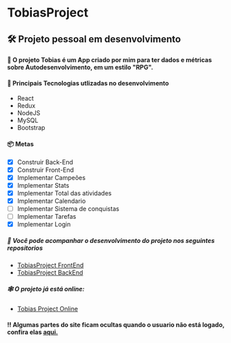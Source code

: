 # TobiasProject
## 🛠️ Projeto pessoal em desenvolvimento

#### 🖖 O projeto Tobias é um App criado por mim para ter dados e métricas sobre Autodesenvolvimento, em um estilo "RPG".

#### 🚧  Principais Tecnologias utlizadas no desenvolvimento
- React
- Redux
- NodeJS
- MySQL
- Bootstrap




#### 📦  Metas
- [x] Construir Back-End
- [x] Construir Front-End
- [x] Implementar Campeões
- [x] Implementar Stats
- [x] Implementar Total das atividades
- [x] Implementar Calendario
- [ ] Implementar Sistema de conquistas
- [ ] Implementar Tarefas
- [x] Implementar Login

##### 📑 Você pode acompanhar o desenvolvimento do projeto nos seguintes repositorios
- <a href="https://github.com/IsaacMagno/tobias_project_frontend">TobiasProject FrontEnd</a>
- <a href="https://github.com/IsaacMagno/tobias_project_backend">TobiasProject BackEnd</a>

##### 🕸️ O projeto já está online:
- <a href="https://tobiasproject.herokuapp.com/">Tobias Project Online</a>

#### ‼️ Algumas partes do site ficam ocultas quando o usuario não está logado, confira elas <a href="https://github.com/IsaacMagno/TobiasProject/tree/main/apresentation-files">aqui.</a>
